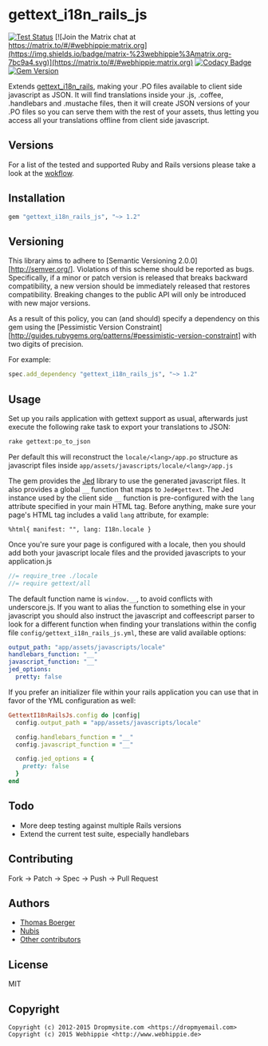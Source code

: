 # gettext_i18n_rails_js

[![Test Status](https://github.com/webhippie/gettext_i18n_rails_js/actions/workflows/testing.yml/badge.svg)](https://github.com/webhippie/gettext_i18n_rails_js/actions/workflows/testing.yaml)
[![Join the Matrix chat at https://matrix.to/#/#webhippie:matrix.org](https://img.shields.io/badge/matrix-%23webhippie%3Amatrix.org-7bc9a4.svg)](https://matrix.to/#/#webhippie:matrix.org)
[![Codacy Badge](https://app.codacy.com/project/badge/Grade/51f241a0f0d7490cae0bdc04387f9d13)](https://www.codacy.com/gh/webhippie/gettext_i18n_rails_js/dashboard?utm_source=github.com&amp;utm_medium=referral&amp;utm_content=webhippie/gettext_i18n_rails_js&amp;utm_campaign=Badge_Grade)
[![Gem Version](https://badge.fury.io/rb/gettext_i18n_rails_js.svg)](https://badge.fury.io/rb/gettext_i18n_rails_js)

Extends [gettext_i18n_rails](https://github.com/grosser/gettext_i18n_rails),
making your .PO files available to client side javascript as JSON. It will find
translations inside your .js, .coffee, .handlebars and .mustache files, then it
will create JSON versions of your .PO files so you can serve them with the rest
of your assets, thus letting you access all your translations offline from
client side javascript.

## Versions

For a list of the tested and supported Ruby and Rails versions please take a
look at the [wokflow](https://github.com/webhippie/gettext_i18n_rails_js/blob/master/.github/workflows/testing.yml).

## Installation

```ruby
gem "gettext_i18n_rails_js", "~> 1.2"
```

## Versioning

This library aims to adhere to [Semantic Versioning 2.0.0][http://semver.org/].
Violations of this scheme should be reported as bugs. Specifically, if a minor
or patch version is released that breaks backward compatibility, a new version
should be immediately released that restores compatibility. Breaking changes to
the public API will only be introduced with new major versions.

As a result of this policy, you can (and should) specify a dependency on this
gem using the [Pessimistic Version Constraint][http://guides.rubygems.org/patterns/#pessimistic-version-constraint]
with two digits of precision.

For example:

```ruby
spec.add_dependency "gettext_i18n_rails_js", "~> 1.2"
```

## Usage

Set up you rails application with gettext support as usual, afterwards just
execute the following rake task to export your translations to JSON:

```bash
rake gettext:po_to_json
```

Per default this will reconstruct the ```locale/<lang>/app.po``` structure as
javascript files inside ```app/assets/javascripts/locale/<lang>/app.js```

The gem provides the [Jed](https://github.com/SlexAxton/Jed) library to use the
generated javascript files. It also provides a global ```__``` function that
maps to `Jed#gettext`. The Jed instance used by the client side ```__```
function is pre-configured with the ```lang``` attribute specified in your main
HTML tag. Before anything, make sure your page's HTML tag includes a valid
```lang``` attribute, for example:

```haml
%html{ manifest: "", lang: I18n.locale }
```

Once you're sure your page is configured with a locale, then you should add
both your javascript locale files and the provided javascripts to your
application.js

```js
//= require_tree ./locale
//= require gettext/all
```

The default function name is ```window.__```, to avoid conflicts with
underscore.js. If you want to alias the function to something else in your
javascript you should also instruct the javascript and coffeescript parser to
look for a different function when finding your translations within the config
file ```config/gettext_i18n_rails_js.yml```, these are valid available options:

```yml
output_path: "app/assets/javascripts/locale"
handlebars_function: "__"
javascript_function: "__"
jed_options:
  pretty: false
```

If you prefer an initializer file within your rails application you can use
that in favor of the YML configuration as well:

```ruby
GettextI18nRailsJs.config do |config|
  config.output_path = "app/assets/javascripts/locale"

  config.handlebars_function = "__"
  config.javascript_function = "__"

  config.jed_options = {
    pretty: false
  }
end
```

## Todo

* More deep testing against multiple Rails versions
* Extend the current test suite, especially handlebars

## Contributing

Fork -> Patch -> Spec -> Push -> Pull Request

## Authors

* [Thomas Boerger](https://github.com/tboerger)
* [Nubis](https://github.com/nubis)
* [Other contributors](https://github.com/webhippie/gettext_i18n_rails_js/graphs/contributors)

## License

MIT

## Copyright

```
Copyright (c) 2012-2015 Dropmysite.com <https://dropmyemail.com>
Copyright (c) 2015 Webhippie <http://www.webhippie.de>
```
